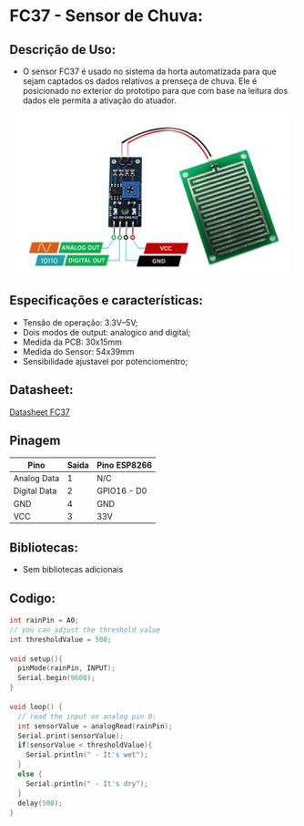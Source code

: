 # FC37 - Sensor de Chuva:

## Descrição de Uso:
- O sensor FC37 é usado no sistema da horta automatizada para que sejam captados os dados relativos a prenseça de chuva. Ele é posicionado no exterior do prototipo para que com base na leitura dos dados ele permita a ativação do atuador.
 
<img src="/Sensores/FC37/FC37_PinOut.png"  />

## Especificações e características:
- Tensão de operação: 3.3V–5V;
- Dois modos de output: analogico and digital;
- Medida da PCB: 30x15mm
- Medida do Sensor: 54x39mm
- Sensibilidade ajustavel por potenciomentro;

## Datasheet:

[Datasheet FC37](/Sensores/)


## Pinagem
| Pino | Saida | Pino ESP8266 |
| ------------- | ------------- | ------------- |
| Analog Data  | 1 | N/C |
| Digital Data | 2 | GPIO16 - D0 |
| GND  | 4 | GND  |
| VCC  | 3 | 33V  |

## Bibliotecas:

- Sem bibliotecas adicionais

## Codigo:

```C++
int rainPin = A0;
// you can adjust the threshold value
int thresholdValue = 500;

void setup(){
  pinMode(rainPin, INPUT);
  Serial.begin(9600);
}

void loop() {
  // read the input on analog pin 0:
  int sensorValue = analogRead(rainPin);
  Serial.print(sensorValue);
  if(sensorValue < thresholdValue){
    Serial.println(" - It's wet");
  }
  else {
    Serial.println(" - It's dry");
  }
  delay(500);
}

```
